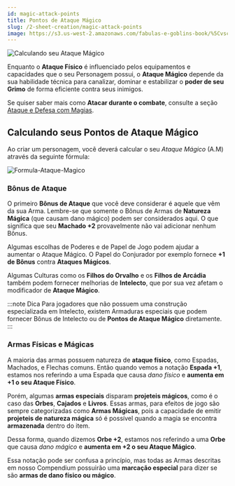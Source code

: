 ```yaml
---
id: magic-attack-points
title: Pontos de Ataque Mágico
slug: /2-sheet-creation/magic-attack-points
image: https://s3.us-west-2.amazonaws.com/fabulas-e-goblins-book/%5Cvscode%5C5bd767e5-78ab-4576-a0b1-89e5e4bf903f.jpg
---
```


![Calculando seu Ataque Mágico](https://s3.us-west-2.amazonaws.com/fabulas-e-goblins-book/%5Cvscode%5C5bd767e5-78ab-4576-a0b1-89e5e4bf903f.jpg)

Enquanto o **Ataque Físico** é influenciado pelos equipamentos e capacidades que o seu Personagem possui, o **Ataque Mágico** depende da sua habilidade técnica para canalizar, dominar e estabilizar o **poder de seu Grimo** de forma eficiente contra seus inimigos.

Se quiser saber mais como **Atacar durante o combate**, consulte a seção [Ataque e Defesa com Magias](/docs/9-combat-rules/magical-combat).

## Calculando seus Pontos de Ataque Mágico

Ao criar um personagem, você deverá calcular o seu *Ataque Mágico* (A.M) através da seguinte fórmula:

![Formula-Ataque-Magico](https://s3.us-west-2.amazonaws.com/fabulas-e-goblins-book/%5Cvscode%5C381e41d4-645a-4589-8828-b61cba3ff034.jpg)

### Bônus de Ataque

O primeiro **Bônus de Ataque** que você deve considerar é aquele que vêm da sua Arma. Lembre-se que somente o Bônus de Armas de **Natureza Mágica** (que causam dano mágico) podem ser considerados aqui. O que significa que seu **Machado +2** provavelmente não vai adicionar nenhum Bônus.

Algumas escolhas de Poderes e de Papel de Jogo podem ajudar a aumentar o Ataque Mágico. O Papel do Conjurador por exemplo fornece **+1 de Bônus** contra **Ataques Mágicos**.

Algumas Culturas como os **Filhos do Orvalho** e os **Filhos de Arcádia** também podem fornecer melhorias de **Intelecto**, que por sua vez afetam o modificador de **Ataque Mágico**.

:::note Dica
Para jogadores que não possuem uma construção especializada em Intelecto, existem Armaduras especiais que podem fornecer Bônus de Intelecto ou de **Pontos de Ataque Mágico** diretamente.
:::

### Armas Físicas e Mágicas

A maioria das armas possuem natureza de **ataque físico**, como Espadas, Machados, e Flechas comuns. Então quando vemos a notação **Espada +1**, estamos nos referindo a uma Espada que causa *dano físico* e **aumenta em +1 o seu Ataque Físico**.

Porém, algumas **armas especiais** disparam **projeteis mágicos**, como é o caso das **Orbes**, **Cajados** e **Livros**. Essas armas, para efeitos de jogo são sempre categorizadas como **Armas Mágicas**, pois a capacidade de emitir **projeteis de natureza mágica** só é possível quando a magia se encontra **armazenada** dentro do item.

Dessa forma, quando dizemos **Orbe +2**, estamos nos referindo a uma **Orbe** que causa *dano mágico* e **aumenta em +2 o seu Ataque Mágico**.

Essa notação pode ser confusa a princípio, mas todas as Armas descritas em nosso Compendium possuirão uma **marcação especial** para dizer se são **armas de dano físico ou mágico**.